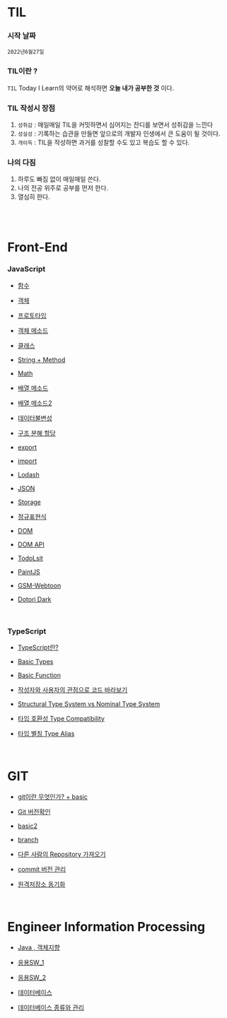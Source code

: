 # TIL

### 시작 날짜
 `2022년6월27일`  


### TIL이란 ?
 `TIL` Today I Learn의 약어로 해석하면 **오늘 내가 공부한 것** 이다.


### TIL 작성시 장점
1. `성취감` : 매일매일 TIL을 커밋하면서 심어지는 잔디를 보면서 성취감을 느낀다
2. `성실성` : 기록하는 습관을 만들면 앞으로의 개발자 인생에서 큰 도움이 될 것이다. 
3. `개이득` : TIL을 작성하면 과거를 성찰할 수도 있고 복습도 할 수 있다.


### 나의 다짐
1. 하루도 빠짐 없이 매일매일 쓴다.
2. 나의 전공 위주로 공부를 먼저 한다.
3. 열심히 한다.

 <br/><br/>

# Front-End

   ### JavaScript  
- [함수](https://github.com/KIMHUEMANG/MyTIL/blob/master/Front-End/function.md)
- <a href ="https://github.com/KIMHUEMANG/MyTIL/blob/master/Front-End/Object.md">객체</a>
- [프로토타입](https://github.com/KIMHUEMANG/MyTIL/blob/master/Front-End/Object2.md)
- [객체 메소드](https://github.com/KIMHUEMANG/MyTIL/blob/master/Front-End/Object3.md)
- [클래스](https://github.com/KIMHUEMANG/MyTIL/blob/master/Front-End/class.md)

- [String + Method](https://github.com/KIMHUEMANG/MyTIL/blob/master/Front-End/typeString.md) 
- [Math](https://github.com/KIMHUEMANG/MyTIL/blob/master/Front-End/Number.md)
- [배열 메소드](https://github.com/KIMHUEMANG/MyTIL/blob/master/Front-End/array.md)
- [배열 메소드2](https://github.com/KIMHUEMANG/MyTIL/blob/master/Front-End/array2.md)
- [데이터불변성](https://github.com/KIMHUEMANG/MyTIL/blob/master/Front-End/Immutability.md)
- [구조 분해 할당](https://github.com/KIMHUEMANG/MyTIL/blob/master/Front-End/destruct.md)
- [export](https://github.com/KIMHUEMANG/MyTIL/blob/master/Front-End/export.md)
- [import](https://github.com/KIMHUEMANG/MyTIL/blob/master/Front-End/import.md)
- [Lodash](https://github.com/KIMHUEMANG/MyTIL/blob/master/Front-End/Lodash.md)
- [JSON](https://github.com/KIMHUEMANG/MyTIL/blob/master/Front-End/JSON.md)
- [Storage](https://github.com/KIMHUEMANG/MyTIL/blob/master/Front-End/Storage.md)
- [정규표현식](https://github.com/KIMHUEMANG/MyTIL/blob/master/Front-End/정규표현식.md)
- [DOM](https://github.com/KIMHUEMANG/MyTIL/blob/master/Front-End/DOM.md)
- [DOM API](https://github.com/KIMHUEMANG/MyTIL/blob/master/Front-End/DOM2.md)
- <a href ="https://github.com/KIMHUEMANG/Javascript-for-Beginners/tree/main/%232%20%5B2021%20UPDATE%5D%20WELCOME%20TO%20JAVASCRIPT">TodoLsit<a>
- <a href ="https://github.com/KIMHUEMANG/Javascript-for-Beginners/tree/main/PaintJS">PaintJS</a>
- [GSM-Webtoon](https://github.com/KIMHUEMANG/GSM_Webtoon)
- [Dotori Dark](https://github.com/KIMHUEMANG/DotoriDark)

<br>

### TypeScript
- [TypeScript란?](https://github.com/KIMHUEMANG/MyTIL/blob/master/Front-End/TypeScript.md)
  
- [Basic Types](https://github.com/KIMHUEMANG/MyTIL/blob/master/Front-End/TS_Type.md)
- [Basic Function](https://github.com/KIMHUEMANG/MyTIL/blob/master/Front-End/TS_function.md)
- [작성자와 사용자의 관점으로 코드 바라보기](https://github.com/KIMHUEMANG/Study_TypeScript/blob/main/Type_System/TypeSystem.md)
- [Structural Type System vs Nominal Type System](https://github.com/KIMHUEMANG/Study_TypeScript/blob/main/Type_System/TypeSystem2.md)
- [타입 호환성 Type Compatibility](https://github.com/KIMHUEMANG/Study_TypeScript/blob/main/Type_System/TypeCompatibility.md)
- [타입 별칭 Type Alias](https://github.com/KIMHUEMANG/Study_TypeScript/blob/main/Type_System/TypeAlias.md)

  

 <br/>
 
# GIT
- <a href ="https://github.com/KIMHUEMANG/MyTIL/blob/master/git/basic.md">git이란 무엇인가? + basic<a>  

- [Git 버전확인](https://github.com/KIMHUEMANG/MyTIL/blob/master/git/version.md)  
- [basic2](https://github.com/KIMHUEMANG/MyTIL/blob/master/git/basic2.md)  
- [branch](https://github.com/KIMHUEMANG/MyTIL/blob/master/git/branch.md)  
- [다른 사람의 Repository 가져오기](https://github.com/KIMHUEMANG/MyTIL/blob/master/git/pushR.md)  
- [commit 버전 관리](https://github.com/KIMHUEMANG/MyTIL/blob/master/git/revert.md)
- [원격저장소 동기화](https://github.com/KIMHUEMANG/MyTIL/blob/master/git/pull.md)

<br/>

# Engineer Information Processing
- [Java , 객체지향](http://github.com/KIMHUEMANG/MyTIL/blob/master/정보처리/Java.md)

- [응용SW_1](http://github.com/KIMHUEMANG/MyTIL/blob/master/정보처리/응용SW.md)
- [응용SW_2](http://github.com/KIMHUEMANG/MyTIL/blob/master/정보처리/응용SW2.md)
- [데이터베이스](http://github.com/KIMHUEMANG/MyTIL/blob/master/정보처리/database.md)
- [데이터베이스 종류와 관리](http://github.com/KIMHUEMANG/MyTIL/blob/master/정보처리/database2.md)